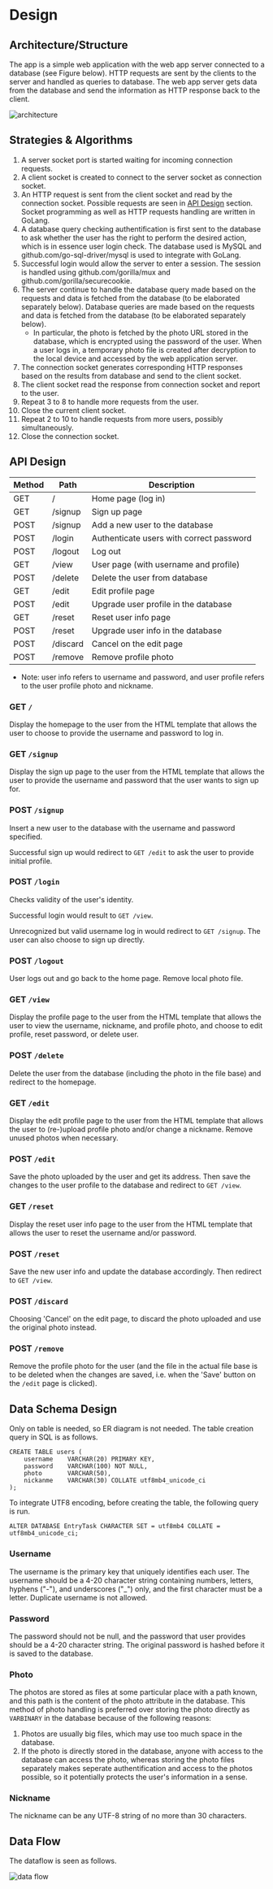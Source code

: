 # Design

## Architecture/Structure

The app is a simple web application with the web app server connected to a database (see Figure below). HTTP requests are sent by the clients to the server and handled as queries to database. The web app server gets data from the database and send the information as HTTP response back to the client.

![architecture](diagrams/architecture.png)

## Strategies & Algorithms

1. A server socket port is started waiting for incoming connection requests.
1. A client socket is created to connect to the server socket as connection socket.
1. An HTTP request is sent from the client socket and read by the connection socket. Possible requests are seen in [API Design](#api-design) section. Socket programming as well as HTTP requests handling are written in GoLang.
1. A database query checking authentification is first sent to the database to ask whether the user has the right to perform the desired action, which is in essence user login check. The database used is MySQL and github.com/go-sql-driver/mysql is used to integrate with GoLang.
1. Successful login would allow the server to enter a session. The session is handled using github.com/gorilla/mux and github.com/gorilla/securecookie.
1. The server continue to handle the database query made based on the requests and data is fetched from the database (to be elaborated separately below). Database queries are made based on the requests and data is fetched from the database (to be elaborated separately below). 
    * In particular, the photo is fetched by the photo URL stored in the database, which is encrypted using the password of the user. When a user logs in, a temporary photo file is created after decryption to the local device and accessed by the web application server.
1. The connection socket generates corresponding HTTP responses based on the results from database and send to the client socket.
1. The client socket read the response from connection socket and report to the user.
1. Repeat 3 to 8 to handle more requests from the user.
1. Close the current client socket.
1. Repeat 2 to 10 to handle requests from more users, possibly simultaneously.
1. Close the connection socket.

## API Design

| Method | Path             | Description                               |
|--------|------------------|-------------------------------------------|
| GET    | /                | Home page (log in)                        |
| GET    | /signup          | Sign up page                              |
| POST   | /signup          | Add a new user to the database            |
| POST   | /login           | Authenticate users with correct password  |
| POST   | /logout          | Log out                                   |
| GET    | /view            | User page (with username and profile)     |
| POST   | /delete          | Delete the user from database             |
| GET    | /edit            | Edit profile page                         |
| POST   | /edit            | Upgrade user profile in the database      |
| GET    | /reset           | Reset user info page                      |
| POST   | /reset           | Upgrade user info in the database         |
| POST   | /discard         | Cancel on the edit page                   |
| POST   | /remove          | Remove profile photo                      |
* Note: user info refers to username and password, and user profile refers to the user profile photo and nickname.

### GET `/`
Display the homepage to the user from the HTML template that allows the user to choose to provide the username and password to log in.

### GET `/signup`
Display the sign up page to the user from the HTML template that allows the user to provide the username and password that the user wants to sign up for.

### POST `/signup`
Insert a new user to the database with the username and password specified. 

Successful sign up would redirect to `GET /edit` to ask the user to provide initial profile.

### POST `/login`
Checks validity of the user's identity.

Successful login would result to `GET /view`.

Unrecognized but valid username log in would redirect to `GET /signup`. The user can also choose to sign up directly.

### POST `/logout`
User logs out and go back to the home page. Remove local photo file.

### GET `/view`
Display the profile page to the user from the HTML template that allows the user to view the username, nickname, and profile photo, and choose to edit profile, reset password, or delete user.

### POST `/delete`
Delete the user from the database (including the photo in the file base) and redirect to the homepage.

### GET `/edit`
Display the edit profile page to the user from the HTML template that allows the user to (re-)upload profile photo and/or change a nickname. Remove unused photos when necessary.

### POST `/edit`
Save the photo uploaded by the user and get its address. Then save the changes to the user profile to the database and redirect to `GET /view`.

### GET `/reset`
Display the reset user info page to the user from the HTML template that allows the user to reset the username and/or password.

### POST `/reset`
Save the new user info and update the database accordingly. Then redirect to `GET /view`.

### POST `/discard`
Choosing 'Cancel' on the edit page, to discard the photo uploaded and use the original photo instead.

### POST `/remove`
Remove the profile photo for the user (and the file in the actual file base is to be deleted when the changes
are saved, i.e. when the 'Save' button on the `/edit` page is clicked).

## Data Schema Design

Only on table is needed, so ER diagram is not needed. The table creation query in SQL is as follows.

```
CREATE TABLE users (
    username    VARCHAR(20) PRIMARY KEY,
    password    VARCHAR(100) NOT NULL,
    photo       VARCHAR(50),
    nickanme    VARCHAR(30) COLLATE utf8mb4_unicode_ci
);
```

To integrate UTF8 encoding, before creating the table, the following query is run.

```
ALTER DATABASE EntryTask CHARACTER SET = utf8mb4 COLLATE = utf8mb4_unicode_ci;
```

### Username
The username is the primary key that uniquely identifies each user. The username should be a 4-20 character string containing numbers, letters, hyphens ("-"), and underscores ("_") only, and the first character must be a letter. Duplicate username is not allowed.

### Password
The password should not be null, and the password that user provides should be a 4-20 character string. The original password is hashed before it is saved to the database.

### Photo
The photos are stored as files at some particular place with a path known, and this path is the content of the photo attribute in the database. This method of photo handling is preferred over storing the photo directly as `VARBINARY` in the database because of the following reasons:
1. Photos are usually big files, which may use too much space in the database.
1. If the photo is directly stored in the database, anyone with access to the database can access the photo, whereas storing the photo files separately makes seperate authentification and access to the photos possible, so it potentially protects the user's information in a sense.

### Nickname
The nickname can be any UTF-8 string of no more than 30 characters.

## Data Flow

The dataflow is seen as follows.

![data flow](diagrams/data_flow.png)

